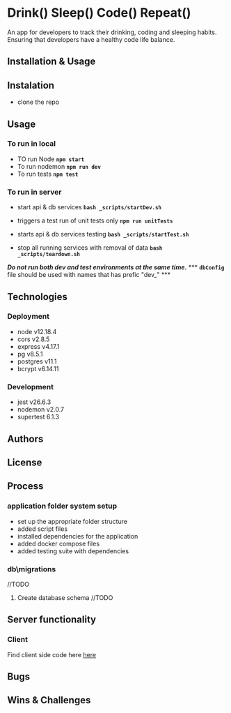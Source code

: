# Drink() Sleep() Code() Repeat()
An app for developers to track their drinking, coding and sleeping habits. Ensuring that developers have a healthy code life balance. 

## Installation & Usage 
## Instalation 
+ clone the repo 

## Usage
### To run in local
+ TO run Node
**`npm start`**
+ To run nodemon
**`npm run dev`**
+ To run tests
**`npm test`**


### To run in server
+  start api & db services
**`bash _scripts/startDev.sh`**
 
+ triggers a test run of unit tests only
**`npm run unitTests`** 
  
+ starts api & db services testing
**`bash _scripts/startTest.sh`**

+ stop all running services with removal of data
**`bash _scripts/teardown.sh`**


***Do not run both dev and test environments at the same time.***
*** **`dbConfig`** file should be used with names that has prefic "dev_" ***

## Technologies
### Deployment

+ node v12.18.4
+ cors v2.8.5
+ express v4.17.1
+ pg v8.5.1
+ postgres v11.1
+ bcrypt v6.14.11

### Development
+ jest v26.6.3
+ nodemon v2.0.7
+ supertest 6.1.3


## Authors

## License 

## Process 
### application folder system setup
+ set up the appropriate folder structure
+ added script files 
+ installed dependencies for the application
+ added docker compose files
+ added testing suite with dependencies

### db\migrations 
//TODO
1. Create database schema
//TODO


## Server functionality


### Client 
Find client side code here [here](https://github.com/gretaivan/habit-tracker-client)



## Bugs
 

## Wins & Challenges

